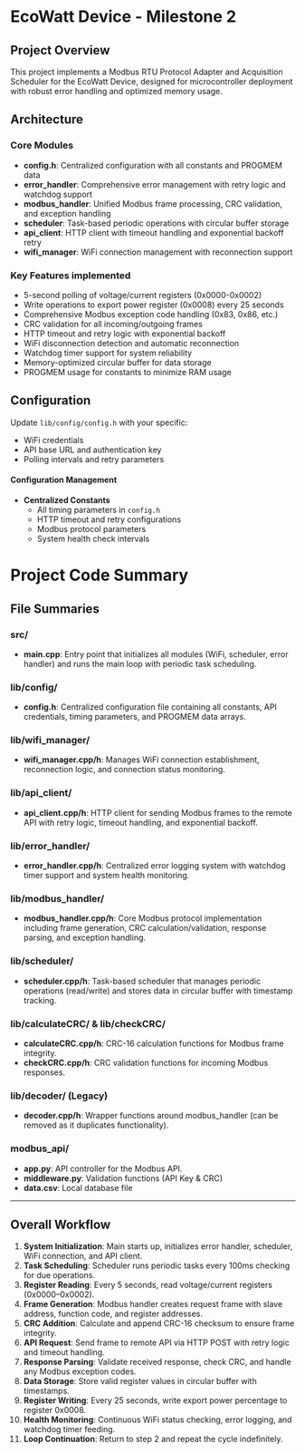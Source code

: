 # EcoWatt Device - Milestone 2

## Project Overview
This project implements a Modbus RTU Protocol Adapter and Acquisition Scheduler for the EcoWatt Device, designed for microcontroller deployment with robust error handling and optimized memory usage.

## Architecture

### Core Modules
- **config.h**: Centralized configuration with all constants and PROGMEM data
- **error_handler**: Comprehensive error management with retry logic and watchdog support
- **modbus_handler**: Unified Modbus frame processing, CRC validation, and exception handling
- **scheduler**: Task-based periodic operations with circular buffer storage
- **api_client**: HTTP client with timeout handling and exponential backoff retry
- **wifi_manager**: WiFi connection management with reconnection support

### Key Features implemented
- 5-second polling of voltage/current registers (0x0000-0x0002)
- Write operations to export power register (0x0008) every 25 seconds
- Comprehensive Modbus exception code handling (0x83, 0x86, etc.)
- CRC validation for all incoming/outgoing frames
- HTTP timeout and retry logic with exponential backoff
- WiFi disconnection detection and automatic reconnection
- Watchdog timer support for system reliability
- Memory-optimized circular buffer for data storage
- PROGMEM usage for constants to minimize RAM usage


## Configuration
Update `lib/config/config.h` with your specific:
- WiFi credentials
- API base URL and authentication key
- Polling intervals and retry parameters

#### Configuration Management
- **Centralized Constants**
  - All timing parameters in `config.h`
  - HTTP timeout and retry configurations
  - Modbus protocol parameters
  - System health check intervals

# Project Code Summary

## File Summaries

### src/
- **main.cpp**: Entry point that initializes all modules (WiFi, scheduler, error handler) and runs the main loop with periodic task scheduling.

### lib/config/
- **config.h**: Centralized configuration file containing all constants, API credentials, timing parameters, and PROGMEM data arrays.

### lib/wifi_manager/
- **wifi_manager.cpp/h**: Manages WiFi connection establishment, reconnection logic, and connection status monitoring.

### lib/api_client/
- **api_client.cpp/h**: HTTP client for sending Modbus frames to the remote API with retry logic, timeout handling, and exponential backoff.

### lib/error_handler/
- **error_handler.cpp/h**: Centralized error logging system with watchdog timer support and system health monitoring.

### lib/modbus_handler/
- **modbus_handler.cpp/h**: Core Modbus protocol implementation including frame generation, CRC calculation/validation, response parsing, and exception handling.

### lib/scheduler/
- **scheduler.cpp/h**: Task-based scheduler that manages periodic operations (read/write) and stores data in circular buffer with timestamp tracking.

### lib/calculateCRC/ & lib/checkCRC/
- **calculateCRC.cpp/h**: CRC-16 calculation functions for Modbus frame integrity.  
- **checkCRC.cpp/h**: CRC validation functions for incoming Modbus responses.

### lib/decoder/ (Legacy)
- **decoder.cpp/h**: Wrapper functions around modbus_handler (can be removed as it duplicates functionality).

### modbus_api/
- **app.py**: API controller for the Modbus API.
- **middleware.py**: Validation functions (API Key & CRC)
- **data.csv**: Local database file

---

## Overall Workflow

1. **System Initialization**: Main starts up, initializes error handler, scheduler, WiFi connection, and API client.  
2. **Task Scheduling**: Scheduler runs periodic tasks every 100ms checking for due operations.  
3. **Register Reading**: Every 5 seconds, read voltage/current registers (0x0000–0x0002).  
4. **Frame Generation**: Modbus handler creates request frame with slave address, function code, and register addresses.  
5. **CRC Addition**: Calculate and append CRC-16 checksum to ensure frame integrity.  
6. **API Request**: Send frame to remote API via HTTP POST with retry logic and timeout handling.  
7. **Response Parsing**: Validate received response, check CRC, and handle any Modbus exception codes.  
8. **Data Storage**: Store valid register values in circular buffer with timestamps.  
9. **Register Writing**: Every 25 seconds, write export power percentage to register 0x0008.  
10. **Health Monitoring**: Continuous WiFi status checking, error logging, and watchdog timer feeding.  
11. **Loop Continuation**: Return to step 2 and repeat the cycle indefinitely.  
